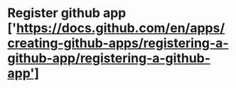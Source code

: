 # Register github app ['https://docs.github.com/en/apps/creating-github-apps/registering-a-github-app/registering-a-github-app']
